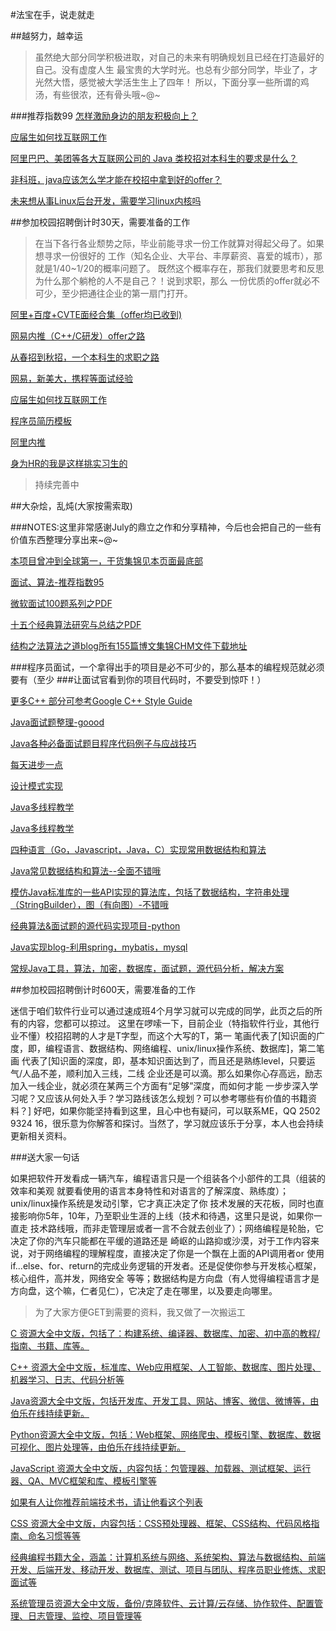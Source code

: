 #法宝在手，说走就走

##越努力，越幸运
>虽然绝大部分同学积极进取，对自己的未来有明确规划且已经在打造最好的自己。没有虚度人生
>最宝贵的大学时光。也总有少部分同学，毕业了，才光然大悟，感觉被大学活生生上了四年！
>所以，下面分享一些所谓的鸡汤，有些很浓，还有骨头哦~@~

###推荐指数99
[怎样激励身边的朋友积极向上？](https://www.zhihu.com/question/21123063)

[应届生如何找互联网工作](http://wuchong.me/blog/2014/12/21/how-to-find-internet-job/)

[阿里巴巴、美团等各大互联网公司的 Java
类校招对本科生的要求是什么？](https://www.zhihu.com/question/26350691)

[非科班，java应该怎么学才能在校招中拿到好的offer？](https://www.zhihu.com/question/40477390)

[未来想从事Linux后台开发，需要学习linux内核吗](https://www.zhihu.com/question/20541014)


##参加校园招聘倒计时30天，需要准备的工作


>在当下各行各业颓势之际，毕业前能寻求一份工作就算对得起父母了。如果想寻求一份很好的
>工作（知名企业、大平台、丰厚薪资、喜爱的城市），那就是1/40~1/20的概率问题了。
>既然这个概率存在，那我们就要思考和反思为什么那个躺枪的人不是自己？！说到求职，那么
>一份优质的offer就必不可少，至少把通往企业的第一扇门打开。

[阿里+百度+CVTE面经合集（offer均已收到)](https://www.nowcoder.com/discuss/5941)

[网易内推（C++/C研发）offer之路](https://www.nowcoder.com/discuss/3038)

[从春招到秋招，一个本科生的求职之路](https://www.nowcoder.com/discuss/18270)

[网易，新美大，携程等面试经验](https://www.nowcoder.com/discuss/20607)

[应届生如何找互联网工作](http://wuchong.me/blog/2014/12/21/how-to-find-internet-job/)

[程序员简历模板](https://github.com/geekcompany/ResumeSample)

[阿里内推](https://coderq.com/t/a-li-ba-ba-xiao-zhao-nei-tui-jian-li-shai-xuan-fang-an/143/1)

[身为HR的我是这样挑实习生的](http://www.zheyibu.com/article/1353.html?xa?nikki)

>持续完善中

##大杂烩，乱炖(大家按需索取)

###NOTES:这里非常感谢July的鼎立之作和分享精神，今后也会把自己的一些有价值东西整理分享出来~@~

[本项目曾冲到全球第一，干货集锦见本页面最底部](https://github.com/julycoding/The-Art-Of-Programming-By-July)

[面试、算法-推荐指数95](http://blog.csdn.net/v_july_v)

[微软面试100题系列之PDF](http://download.csdn.net/detail/v_july_v/4583815)

[十五个经典算法研究与总结之PDF](http://download.csdn.net/detail/v_july_v/4478027)

[结构之法算法之道blog所有155篇博文集锦CHM文件下载地址](http://pan.baidu.com/s/1gdrJndp)

###程序员面试，一个拿得出手的项目是必不可少的，那么基本的编程规范就必须要有（至少
###让面试官看到你的项目代码时，不要受到惊吓！）

[更多C++ 部分可参考Google C++ Style
Guide](http://zh-google-styleguide.readthedocs.io/en/latest/contents/)

[Java面试题整理-goood](https://github.com/it-interview/easy-java)

[Java各种必备面试题目程序代码例子与应战技巧](https://github.com/jilongliang/InterView)

[每天进步一点](http://www.cnblogs.com/webary/)

[设计模式实现](https://github.com/feixiao/DesignPattern)


[Java多线程教学](https://github.com/niujiwei/thread)

[Java多线程教学](https://github.com/MOBIN-F/Thread)

[四种语言（Go，Javascript，Java，C）实现常用数据结构和算法](https://github.com/nange/DataStructures-And-Algorithms-Using-Four-Language)

[Java常见数据结构和算法--全面不错哦](https://github.com/gh289054531/Data_Structures_and_Algorithm_Analysis_in_Java)

[模仿Java标准库的一些API实现的算法库，包括了数据结构，字符串处理（StringBuilder），图（有向图）-不错哦](https://github.com/ssjssh/javaalgorithm)

[经典算法&面试题的源代码实现项目-python](https://github.com/wuchong/Algorithm-Interview)

[Java实现blog-利用spring，mybatis，mysql](https://github.com/huangshanqi/fantasyblog4j)

[常规Java工具，算法，加密，数据库，面试题，源代码分析，解决方案](https://github.com/scalad/Note)


##参加校园招聘倒计时600天，需要准备的工作

迷信于咱们软件行业可以通过速成班4个月学习就可以完成的同学，此页之后的所有的内容，您都可以掠过。
这里在啰嗦一下，目前企业（特指软件行业，其他行业不懂）校招招聘的人才是T字型，而这个大写的T，第一
笔画代表了[知识面的广度，即，编程语言、数据结构、网络编程、unix/linux操作系统、数据库]，第二笔画
代表了[知识面的深度，即，基本知识面达到了，而且还是熟练level，只要运气/人品不差，顺利加入三线，二线
企业还是可以滴。那么如果你心存高远，励志加入一线企业，就必须在某两三个方面有“足够”深度，而如何才能
一步步深入学习呢？又应该从何处入手？学习路线该怎么规划？可以参考哪些有价值的书籍资料？]
好吧，如果你能坚持看到这里，且心中也有疑问，可以联系ME，QQ 2502 9324
16，很乐意为你解答和探讨。当然了，学习就应该乐于分享，本人也会持续更新相关资料。

###送大家一句话

如果把软件开发看成一辆汽车，编程语言只是一个组装各个小部件的工具（组装的效率和美观
就要看使用的语言本身特性和对语言的了解深度、熟练度）；unix/linux操作系统是发动引擎，它才真正决定了你
技术发展的天花板，同时也直接影响你5年，10年，乃至职业生涯的上线（技术和待遇，这里只是说，如果你一直走
技术路线哦，而非走管理层或者一言不合就去创业了）；网络编程是轮胎，它决定了你的汽车只能都在平缓的道路还是
崎岖的山路抑或沙漠，对于工作内容来说，对于网络编程的理解程度，直接决定了你是一个飘在上面的API调用者or
使用if...else、for、return的完成业务逻辑的开发者。还是促使你参与开发核心框架，核心组件，高并发，网络安全
等等；数据结构是方向盘（有人觉得编程语言才是方向盘，这个嘛，仁者见仁），它决定了走在哪里，以及要走向哪里。


>为了大家方便GET到需要的资料，我又做了一次搬运工

[C
资源大全中文版，包括了：构建系统、编译器、数据库、加密、初中高的教程/指南、书籍、库等。](https://github.com/jobbole/awesome-c-cn)

[C++
资源大全中文版，标准库、Web应用框架、人工智能、数据库、图片处理、机器学习、日志、代码分析等](https://github.com/jobbole/awesome-cpp-cn)


[Java资源大全中文版，包括开发库、开发工具、网站、博客、微信、微博等，由伯乐在线持续更新。](https://github.com/jobbole/awesome-java-cn)

[Python资源大全中文版，包括：Web框架、网络爬虫、模板引擎、数据库、数据可视化、图片处理等，由伯乐在线持续更新。](https://github.com/jobbole/awesome-python-cn)

[JavaScript
资源大全中文版，内容包括：包管理器、加载器、测试框架、运行器、QA、MVC框架和库、模板引擎等](https://github.com/jobbole/awesome-javascript-cn)

[如果有人让你推荐前端技术书，请让他看这个列表](https://github.com/jobbole/awesome-web-dev-books)

[CSS
资源大全中文版，内容包括：CSS预处理器、框架、CSS结构、代码风格指南、命名习惯等等](https://github.com/jobbole/awesome-css-cn)

[经典编程书籍大全，涵盖：计算机系统与网络、系统架构、算法与数据结构、前端开发、后端开发、移动开发、数据库、测试、项目与团队、程序员职业修炼、求职面试等](https://github.com/jobbole/awesome-programming-books)

[系统管理员资源大全中文版，备份/克隆软件、云计算/云存储、协作软件、配置管理、日志管理、监控、项目管理等](https://github.com/jobbole/awesome-sysadmin-cn)
